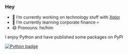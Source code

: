 ### Hey

- 🔭 I’m currently working on technology stuff with [Xplor](https://xplortechnologies.com)
- 🌱 I’m currently learning corporate finance 💀
- 😄 Pronouns: he/him

I enjoy Python and have published some packages on PyPI

[![Python badge](https://img.shields.io/badge/Python-3776AB?style=for-the-badge&logo=python&logoColor=white)](https://pypi.org/user/jcarbaugh/)
